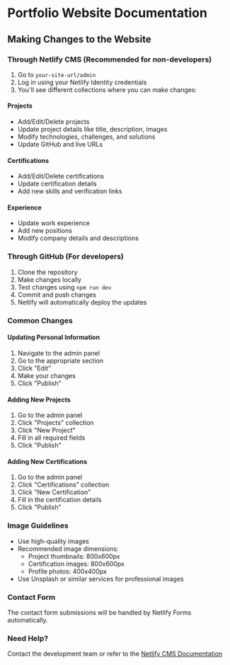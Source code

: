 # Portfolio Website Documentation

## Making Changes to the Website

### Through Netlify CMS (Recommended for non-developers)

1. Go to `your-site-url/admin`
2. Log in using your Netlify Identity credentials
3. You'll see different collections where you can make changes:

#### Projects
- Add/Edit/Delete projects
- Update project details like title, description, images
- Modify technologies, challenges, and solutions
- Update GitHub and live URLs

#### Certifications
- Add/Edit/Delete certifications
- Update certification details
- Add new skills and verification links

#### Experience
- Update work experience
- Add new positions
- Modify company details and descriptions

### Through GitHub (For developers)

1. Clone the repository
2. Make changes locally
3. Test changes using `npm run dev`
4. Commit and push changes
5. Netlify will automatically deploy the updates

### Common Changes

#### Updating Personal Information
1. Navigate to the admin panel
2. Go to the appropriate section
3. Click "Edit"
4. Make your changes
5. Click "Publish"

#### Adding New Projects
1. Go to the admin panel
2. Click "Projects" collection
3. Click "New Project"
4. Fill in all required fields
5. Click "Publish"

#### Adding New Certifications
1. Go to the admin panel
2. Click "Certifications" collection
3. Click "New Certification"
4. Fill in the certification details
5. Click "Publish"

### Image Guidelines
- Use high-quality images
- Recommended image dimensions:
  - Project thumbnails: 800x600px
  - Certification images: 800x600px
  - Profile photos: 400x400px
- Use Unsplash or similar services for professional images

### Contact Form
The contact form submissions will be handled by Netlify Forms automatically.

### Need Help?
Contact the development team or refer to the [Netlify CMS Documentation](https://www.netlifycms.org/docs/intro/)
